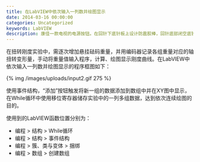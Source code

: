 ```yaml
---
title: 在LabVIEW中依次输入一列数并绘图显示
date: 2014-03-16 00:00:00
categories: Uncategorized
keywords: LabVIEW
description: 康佳一款电视的电源按钮。在回针下底针板上设计防震胶棒，回针底部闭空底针板，这样合模时回针推动防震胶棒使面针板和底针板带动顶针先复位
---
```


在扭转刚度实验中，需逐次增加悬挂砝码重量，并用编码器记录各组重量对应的轴扭转变形量，手动将重量值输入程序，计算、绘图显示刚度曲线。在LabVIEW中依次输入一列数并绘图显示的程序框图如下：

{% img /images/uploads/input2.gif 275 %}

使用事件结构，“添加”按钮触发将新一组的数据添加到数组中并在XY图中显示，在While循环中使用移位寄存器储存实验中的一列多组数据，达到依次连续绘图的目的。

使用到的LabVIEW函数位置分别为：

<ul>
<li>编程 > 结构 > While循环</li>
<li>编程 > 结构 > 事件结构</li>
<li>编程 > 簇、类与变体 > 捆绑</li>
<li>编程 > 数组 > 创建数组</li>
</ul>
